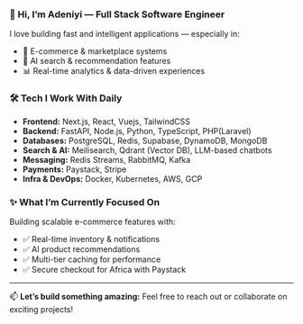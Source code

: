 ### 👋 Hi, I’m Adeniyi — Full Stack Software Engineer

I love building fast and intelligent applications — especially in:

-   🚀 E-commerce & marketplace systems
-   🤖 AI search & recommendation features
-   📊 Real-time analytics & data-driven experiences

### 🛠️ Tech I Work With Daily

-   **Frontend:** Next.js, React, Vuejs, TailwindCSS
-   **Backend:** FastAPI, Node.js, Python, TypeScript, PHP(Laravel)
-   **Databases:** PostgreSQL, Redis, Supabase, DynamoDB, MongoDB
-   **Search & AI:** Meilisearch, Qdrant (Vector DB), LLM-based chatbots
-   **Messaging:** Redis Streams, RabbitMQ, Kafka
-   **Payments:** Paystack, Stripe
-   **Infra & DevOps:** Docker, Kubernetes, AWS, GCP

### ✨ What I’m Currently Focused On

Building scalable e-commerce features with:

-   ✅ Real-time inventory & notifications
-   ✅ AI product recommendations
-   ✅ Multi-tier caching for performance
-   ✅ Secure checkout for Africa with Paystack

---

📫 **Let’s build something amazing:**
Feel free to reach out or collaborate on exciting projects!
